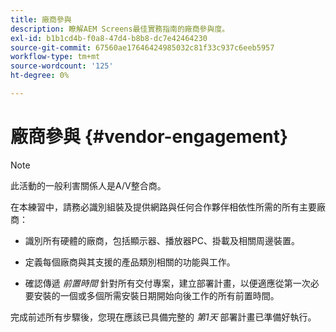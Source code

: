 ```yaml
---
title: 廠商參與
description: 瞭解AEM Screens最佳實務指南的廠商參與度。
exl-id: b1b1cd4b-f0a8-47d4-b8b8-dc7e42464230
source-git-commit: 67560ae17646424985032c81f33c937c6eeb5957
workflow-type: tm+mt
source-wordcount: '125'
ht-degree: 0%

---
```


# 廠商參與 {#vendor-engagement}

>[!NOTE]
>此活動的一般利害關係人是A/V整合商。

在本練習中，請務必識別組裝及提供網路與任何合作夥伴相依性所需的所有主要廠商：

* 識別所有硬體的廠商，包括顯示器、播放器PC、掛載及相關周邊裝置。

* 定義每個廠商與其支援的產品類別相關的功能與工作。

* 確認傳遞 *前置時間* 針對所有交付專案，建立部署計畫，以便適應從第一次必要安裝的一個或多個所需安裝日期開始向後工作的所有前置時間。

完成前述所有步驟後，您現在應該已具備完整的 *第1天* 部署計畫已準備好執行。
